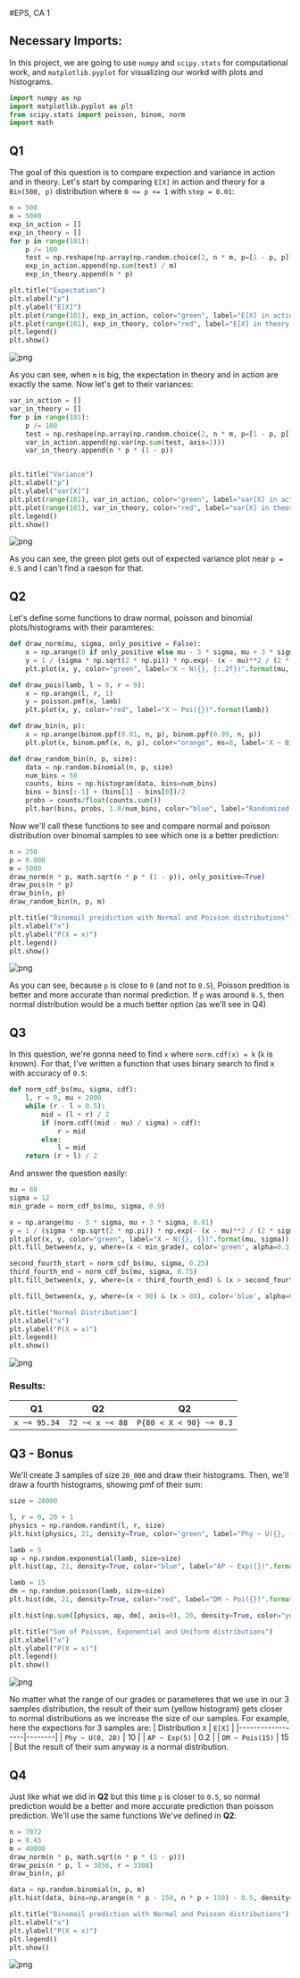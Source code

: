 #EPS, CA 1
## Necessary Imports:
In this project, we are going to use `numpy` and `scipy.stats` for computational work, and `matplotlib.pyplot` for visualizing our workd with plots and histograms.


```python
import numpy as np
import matplotlib.pyplot as plt 
from scipy.stats import poisson, binom, norm
import math
```

## Q1
The goal of this question is to compare expection and variance in action and in theory. Let's start by comparing `E[X]` in action and theory for a `Bin(500, p)` distribution where `0 <= p <= 1` with `step = 0.01`:


```python
n = 500
m = 5000
exp_in_action = []
exp_in_theory = []
for p in range(101):
    p /= 100
    test = np.reshape(np.array(np.random.choice(2, n * m, p=[1 - p, p])), (m, n))
    exp_in_action.append(np.sum(test) / m)
    exp_in_theory.append(n * p)

plt.title("Expectation")
plt.xlabel("p")
plt.ylabel("E[X]")
plt.plot(range(101), exp_in_action, color="green", label="E[X] in action")
plt.plot(range(101), exp_in_theory, color="red", label="E[X] in theory (npq)", linestyle='--')
plt.legend()
plt.show()
```


![png](plots/plots/output_3_0.png)
    


As you can see, when `m` is big, the expectation in theory and in action are exactly the same.
Now let's get to their variances:


```python
var_in_action = []
var_in_theory = []
for p in range(101):
    p /= 100
    test = np.reshape(np.array(np.random.choice(2, n * m, p=[1 - p, p])), (m, n))
    var_in_action.append(np.var(np.sum(test, axis=1)))
    var_in_theory.append(n * p * (1 - p))


plt.title("Variance")
plt.xlabel("p")
plt.ylabel("var[X]")
plt.plot(range(101), var_in_action, color="green", label="var[X] in action")
plt.plot(range(101), var_in_theory, color="red", label="var[X] in theory (npq)", linestyle='--')
plt.legend()
plt.show()
```


    
![png](plots/plots/output_5_0.png)
    


As you can see, the green plot gets out of expected variance plot near `p = 0.5` and I can't find a raeson for that.
## Q2
Let's define some functions to draw normal, poisson and binomial plots/histograms with their paramteres:


```python
def draw_norm(mu, sigma, only_positive = False):
    x = np.arange(0 if only_positive else mu - 3 * sigma, mu + 3 * sigma, 0.01)
    y = 1 / (sigma * np.sqrt(2 * np.pi)) * np.exp(- (x - mu)**2 / (2 * sigma**2))
    plt.plot(x, y, color="green", label="X ~ N({}, {:.2f})".format(mu, sigma))    

def draw_pois(lamb, l = 0, r = 9):
    x = np.arange(l, r, 1)
    y = poisson.pmf(x, lamb)
    plt.plot(x, y, color="red", label="X ~ Poi({})".format(lamb))

def draw_bin(n, p):
    x = np.arange(binom.ppf(0.01, n, p), binom.ppf(0.99, n, p))
    plt.plot(x, binom.pmf(x, n, p), color="orange", ms=8, label='X ~ Bin({}, {})'.format(n, p), linestyle='--')

def draw_random_bin(n, p, size):
    data = np.random.binomial(n, p, size)
    num_bins = 50
    counts, bins = np.histogram(data, bins=num_bins)
    bins = bins[:-1] + (bins[1] - bins[0])/2
    probs = counts/float(counts.sum())
    plt.bar(bins, probs, 1.0/num_bins, color="blue", label="Randomized Bin({}, {})".format(n, p))
```

Now we'll call these functions to see and compare normal and poisson distribution over binomal samples to see which one is a better prediction:


```python
n = 250
p = 0.008
m = 5000
draw_norm(n * p, math.sqrt(n * p * (1 - p)), only_positive=True)
draw_pois(n * p)
draw_bin(n, p)
draw_random_bin(n, p, m)

plt.title("Binomail preidiction with Normal and Poisson distributions")
plt.xlabel("x")
plt.ylabel("P(X = x)")
plt.legend()
plt.show()
```


    
![png](plots/plots/output_9_0.png)
    


As you can see, because `p` is close to `0` (and not to `0.5`), Poisson predition is better and more accurate than normal prediction.
If `p` was around `0.5`, then normal distribution would be a much better option (as we'll see in Q4)
## Q3
In this question, we're gonna need to find `x` where `norm.cdf(x) = k` (`k` is known). For that, I've written a function that uses binary search to find x with accuracy of `0.5`:


```python
def norm_cdf_bs(mu, sigma, cdf):
    l, r = 0, mu + 2000
    while (r - l > 0.5):
        mid = (l + r) / 2
        if (norm.cdf((mid - mu) / sigma) > cdf):
            r = mid
        else:
            l = mid
    return (r + l) / 2
```

And answer the question easily:


```python
mu = 80
sigma = 12
min_grade = norm_cdf_bs(mu, sigma, 0.9)

x = np.arange(mu - 3 * sigma, mu + 3 * sigma, 0.01)
y = 1 / (sigma * np.sqrt(2 * np.pi)) * np.exp(- (x - mu)**2 / (2 * sigma**2))
plt.plot(x, y, color="green", label="X ~ N({}, {})".format(mu, sigma))    
plt.fill_between(x, y, where=(x < min_grade), color='green', alpha=0.3, label="F(x) = 0.9, x = {:.2f}".format(min_grade))

second_fourth_start = norm_cdf_bs(mu, sigma, 0.25)
third_fourth_end = norm_cdf_bs(mu, sigma, 0.75)
plt.fill_between(x, y, where=(x < third_fourth_end) & (x > second_fourth_start), color='red', alpha=0.3, label="0.25 < F(x) < 0.75, {:.2f} < x < {:.2f}".format(second_fourth_start, third_fourth_end))

plt.fill_between(x, y, where=(x < 90) & (x > 80), color='blue', alpha=0.3, label="P(80 < X < 90) = {:.5f}".format(norm.cdf((90 - mu) / sigma) - norm.cdf((80 - mu) / sigma)))

plt.title("Normal Distribution")
plt.xlabel("x")
plt.ylabel("P(X = x)")
plt.legend()
plt.show()
```


    
![png](plots/plots/output_13_0.png)
    


### Results:
| **Q1** | **Q2** | **Q2** |
|--------------|-----------------|-------------------------|
| `x ~= 95.34` | `72 ~< x ~< 88` | `P{80 < X < 90} ~= 0.3` |

## Q3 - Bonus
We'll create 3 samples of size `20_000` and draw their histograms. Then, we'll draw a fourth histograms, showing pmf of their sum:


```python
size = 20000

l, r = 0, 20 + 1
physics = np.random.randint(l, r, size)
plt.hist(physics, 21, density=True, color="green", label="Phy ~ U({}, {})".format(l, r - 1), alpha=0.3)

lamb = 5
ap = np.random.exponential(lamb, size=size)
plt.hist(ap, 21, density=True, color="blue", label="AP ~ Exp({})".format(lamb), alpha=0.3)

lamb = 15
dm = np.random.poisson(lamb, size=size)
plt.hist(dm, 21, density=True, color="red", label="DM ~ Poi({})".format(lamb), alpha=0.3)

plt.hist(np.sum([physics, ap, dm], axis=0), 20, density=True, color="yellow", label="Phy + AP + DM", alpha=0.3)

plt.title("Sum of Poisson, Exponential and Uniform distributions")
plt.xlabel("x")
plt.ylabel("P(X = x)")
plt.legend()
plt.show()
```


    
![png](plots/plots/output_15_0.png)
    


No matter what the range of our grades or parameteres that we use in our 3 samples distribution, the result of their sum (yellow histogram) gets closer to normal distributions as we increase the size of our samples. For example, here the expections for 3 samples are:
| Distribution `X` | `E[X]` |
|------------------|--------|
| `Phy ~ U(0, 20)` | 10     |
| `AP ~ Exp(5)`    | 0.2    |
| `DM ~ Pois(15)`  | 15     |
But the result of their sum anyway is a normal distribution.
## Q4
Just like what we did in **Q2** but this time `p` is closer to `0.5`, so normal prediction would be a better and more accurate prediction than poisson prediction. We'll use the same functions We've defined in **Q2**:


```python
n = 7072
p = 0.45
m = 40000
draw_norm(n * p, math.sqrt(n * p * (1 - p)))
draw_pois(n * p, l = 3056, r = 3308)
draw_bin(n, p)

data = np.random.binomial(n, p, m)
plt.hist(data, bins=np.arange(n * p - 150, n * p + 150) - 0.5, density=True, color='blue', label="Randomized Bin({}, {})".format(n, p), alpha=0.7)

plt.title("Binomail prediction with Normal and Poisson distributions")
plt.xlabel("x")
plt.ylabel("P(X = x)")
plt.legend()
plt.show()
```


    
![png](plots/plots/output_17_0.png)
